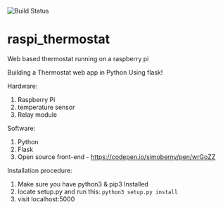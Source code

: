 ![Build Status](https://travis-ci.org/mababio/raspi_thermostat.svg?branch=master)
# raspi_thermostat
Web based thermostat running on a raspberry pi


Building a Thermostat web app in Python Using flask!

Hardware:
1. Raspberry Pi
2. temperature sensor
3. Relay module

Software:
1. Python
2. Flask
3. Open source front-end - https://codepen.io/simoberny/pen/wrGoZZ



Installation procedure:

1. Make sure you have python3 &  pip3 Installed
2. locate setup.py and run this:
    `python3 setup.py install`
3. visit localhost:5000
